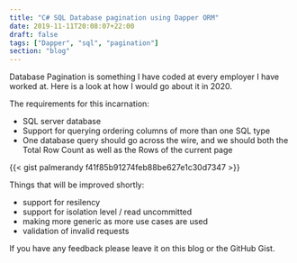 ```yaml
---
title: "C# SQL Database pagination using Dapper ORM"
date: 2019-11-11T20:08:07+22:00
draft: false
tags: ["Dapper", "sql", "pagination"]
section: "blog"
---
```


Database Pagination is something I have coded at every employer I have worked at.  Here is a look at how I would go about it in 2020.

The requirements for this incarnation:
- SQL server database
- Support for querying ordering columns of more than one SQL type
- One database query should go across the wire, and we should both the Total Row Count as well as the Rows of the current page

{{< gist palmerandy f41f85b91274feb88be627e1c30d7347 >}}

Things that will be improved shortly:
- support for resilency
- support for isolation level / read uncommitted
- making more generic as more use cases are used
- validation of invalid requests

If you have any feedback please leave it on this blog or the GitHub Gist.